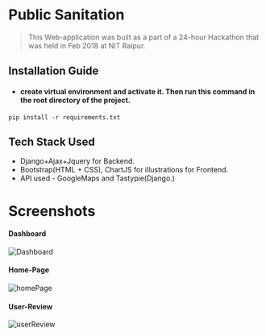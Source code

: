 # Public Sanitation

> This Web-application was built as a part of a 24-hour Hackathon that was held in Feb 2018 at NIT Raipur.

## Installation Guide

* #### create virtual environment and activate it. Then run this command in the root directory of the project.
``` pip install -r requirements.txt ```

## Tech Stack Used

* Django+Ajax+Jquery for Backend.
* Bootstrap(HTML + CSS), ChartJS for illustrations for Frontend.
* API used - GoogleMaps and Tastypie(Django.)

# Screenshots

#### Dashboard
![Dashboard](https://github.com/firedranzer/publicSanitation/blob/master/screenshots/Dashboard.png)

#### Home-Page
![homePage](https://github.com/firedranzer/publicSanitation/blob/master/screenshots/home.png)

#### User-Review
![userReview](https://github.com/firedranzer/publicSanitation/blob/master/screenshots/user.png)
